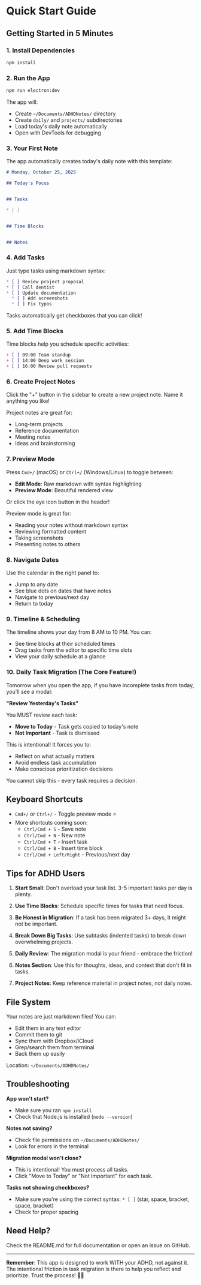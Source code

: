 # Quick Start Guide

## Getting Started in 5 Minutes

### 1. Install Dependencies

```bash
npm install
```

### 2. Run the App

```bash
npm run electron:dev
```

The app will:
- Create `~/Documents/ADHDNotes/` directory
- Create `daily/` and `projects/` subdirectories
- Load today's daily note automatically
- Open with DevTools for debugging

### 3. Your First Note

The app automatically creates today's daily note with this template:

```markdown
# Monday, October 25, 2025

## Today's Focus


## Tasks

* [ ]


## Time Blocks


## Notes

```

### 4. Add Tasks

Just type tasks using markdown syntax:

```markdown
* [ ] Review project proposal
* [ ] Call dentist
* [ ] Update documentation
  * [ ] Add screenshots
  * [ ] Fix typos
```

Tasks automatically get checkboxes that you can click!

### 5. Add Time Blocks

Time blocks help you schedule specific activities:

```markdown
+ [ ] 09:00 Team standup
+ [ ] 14:00 Deep work session
+ [ ] 16:00 Review pull requests
```

### 6. Create Project Notes

Click the "+" button in the sidebar to create a new project note. Name it anything you like!

Project notes are great for:
- Long-term projects
- Reference documentation
- Meeting notes
- Ideas and brainstorming

### 7. Preview Mode

Press `Cmd+/` (macOS) or `Ctrl+/` (Windows/Linux) to toggle between:
- **Edit Mode**: Raw markdown with syntax highlighting
- **Preview Mode**: Beautiful rendered view

Or click the eye icon button in the header!

Preview mode is great for:
- Reading your notes without markdown syntax
- Reviewing formatted content
- Taking screenshots
- Presenting notes to others

### 8. Navigate Dates

Use the calendar in the right panel to:
- Jump to any date
- See blue dots on dates that have notes
- Navigate to previous/next day
- Return to today

### 9. Timeline & Scheduling

The timeline shows your day from 8 AM to 10 PM. You can:
- See time blocks at their scheduled times
- Drag tasks from the editor to specific time slots
- View your daily schedule at a glance

### 10. Daily Task Migration (The Core Feature!)

Tomorrow when you open the app, if you have incomplete tasks from today, you'll see a modal:

**"Review Yesterday's Tasks"**

You MUST review each task:
- **Move to Today** - Task gets copied to today's note
- **Not Important** - Task is dismissed

This is intentional! It forces you to:
- Reflect on what actually matters
- Avoid endless task accumulation
- Make conscious prioritization decisions

You cannot skip this - every task requires a decision.

## Keyboard Shortcuts

- `Cmd+/` or `Ctrl+/` - Toggle preview mode ⭐
- More shortcuts coming soon:
  - `Ctrl/Cmd + S` - Save note
  - `Ctrl/Cmd + N` - New note
  - `Ctrl/Cmd + T` - Insert task
  - `Ctrl/Cmd + B` - Insert time block
  - `Ctrl/Cmd + Left/Right` - Previous/next day

## Tips for ADHD Users

1. **Start Small**: Don't overload your task list. 3-5 important tasks per day is plenty.

2. **Use Time Blocks**: Schedule specific times for tasks that need focus.

3. **Be Honest in Migration**: If a task has been migrated 3+ days, it might not be important.

4. **Break Down Big Tasks**: Use subtasks (indented tasks) to break down overwhelming projects.

5. **Daily Review**: The migration modal is your friend - embrace the friction!

6. **Notes Section**: Use this for thoughts, ideas, and context that don't fit in tasks.

7. **Project Notes**: Keep reference material in project notes, not daily notes.

## File System

Your notes are just markdown files! You can:
- Edit them in any text editor
- Commit them to git
- Sync them with Dropbox/iCloud
- Grep/search them from terminal
- Back them up easily

Location: `~/Documents/ADHDNotes/`

## Troubleshooting

**App won't start?**
- Make sure you ran `npm install`
- Check that Node.js is installed (`node --version`)

**Notes not saving?**
- Check file permissions on `~/Documents/ADHDNotes/`
- Look for errors in the terminal

**Migration modal won't close?**
- This is intentional! You must process all tasks.
- Click "Move to Today" or "Not Important" for each task.

**Tasks not showing checkboxes?**
- Make sure you're using the correct syntax: `* [ ]` (star, space, bracket, space, bracket)
- Check for proper spacing

## Need Help?

Check the README.md for full documentation or open an issue on GitHub.

---

**Remember**: This app is designed to work WITH your ADHD, not against it. The intentional friction in task migration is there to help you reflect and prioritize. Trust the process! 🧠✨
